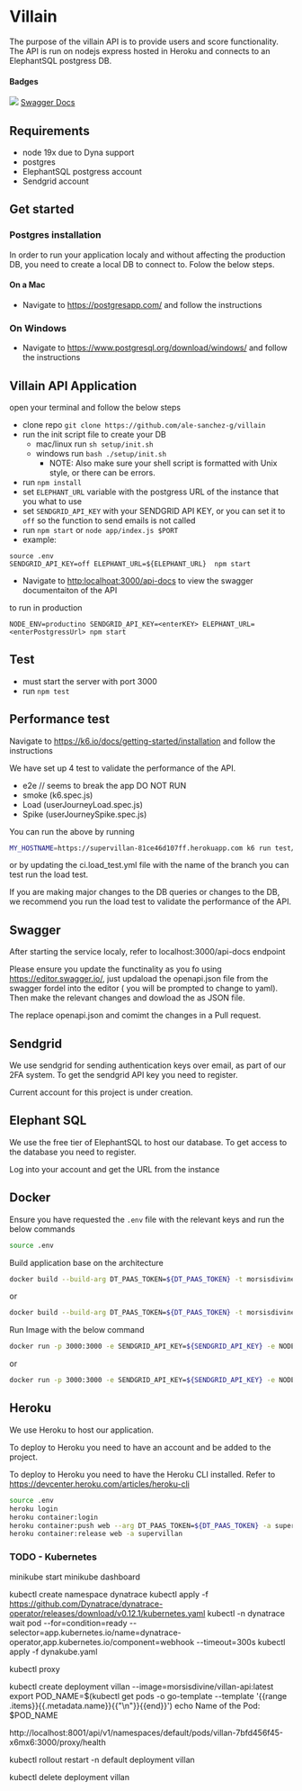 # Villain

The purpose of the villain API is to provide users and score functionality. The API is run on nodejs express hosted in Heroku and connects to an ElephantSQL postgress DB.

#### Badges

<img src="http://online.swagger.io/validator?url=https://raw.githubusercontent.com/ale-sanchez-g/villain/master/app/swagger/openapi.json"> [Swagger Docs](http://supervillain.herokuapp.com/api-docs/)

## Requirements

- node 19x due to Dyna support
- postgres
- ElephantSQL postgress account
- Sendgrid account

## Get started

### Postgres installation

In order to run your application localy and without affecting the production DB, you need to create a local DB to connect to. Folow the below steps.

#### On a Mac

- Navigate to <https://postgresapp.com/> and follow the instructions

### On Windows

- Navigate to <https://www.postgresql.org/download/windows/> and follow the instructions

## Villain API Application

open your terminal and follow the below steps

- clone repo `git clone https://github.com/ale-sanchez-g/villain`
- run the init script file to create your DB
  - mac/linux run `sh setup/init.sh`
  - windows run `bash ./setup/init.sh`
    - NOTE: Also make sure your shell script is formatted with Unix style, or there can be errors.
- run `npm install`
- set `ELEPHANT_URL` variable with the postgress URL of the instance that you what to use
- set `SENDGRID_API_KEY` with your SENDGRID API KEY, or you can set it to `off` so the function to send emails is not called
- run `npm start` or `node app/index.js $PORT`
- example:

```
source .env
SENDGRID_API_KEY=off ELEPHANT_URL=${ELEPHANT_URL}  npm start
```

- Navigate to <http:localhoat:3000/api-docs> to view the swagger documentaiton of the API

to run in production

```
NODE_ENV=productino SENDGRID_API_KEY=<enterKEY> ELEPHANT_URL=<enterPostgressUrl> npm start
```

## Test

- must start the server with port 3000
- run `npm test`

## Performance test

Navigate to <https://k6.io/docs/getting-started/installation> and follow the instructions

We have set up 4 test to validate the performance of the API.

- e2e // seems to break the app DO NOT RUN
- smoke (k6.spec.js)
- Load (userJourneyLoad.spec.js)
- Spike (userJourneySpike.spec.js)

You can run the above by running

```bash
MY_HOSTNAME=https://supervillan-81ce46d107ff.herokuapp.com k6 run test/userJourneyLoad.spec.js
```

or by updating the ci.load_test.yml file with the name of the branch you can test run the load test.

If you are making major changes to the DB queries or changes to the DB, we recommend you run the load test to validate the performance of the API.

## Swagger

After starting the service localy, refer to localhost:3000/api-docs endpoint

Please ensure you update the functinality as you fo using https://editor.swagger.io/, just updaload the openapi.json file from the swagger fordel into the editor ( you will be prompted to change to yaml). Then make the relevant changes and dowload the as JSON file.

The replace openapi.json and comimt the changes in a Pull request.

## Sendgrid

We use sendgrid for sending authentication keys over email, as part of our 2FA system. To get the sendgrid API key you need to register.

Current account for this project is under creation.

## Elephant SQL

We use the free tier of ElephantSQL to host our database. To get access to the database you need to register.

Log into your account and get the URL from the instance

## Docker

Ensure you have requested the `.env` file with the relevant keys and run the below commands

```bash
source .env
```

Build application base on the architecture

```bash
docker build --build-arg DT_PAAS_TOKEN=${DT_PAAS_TOKEN} -t morsisdivine/villan-api:latest .
```

or

```bash
docker build --build-arg DT_PAAS_TOKEN=${DT_PAAS_TOKEN} -t morsisdivine/villan-api:arm . -f Dockerfile.m2
```

Run Image with the below command

```bash
docker run -p 3000:3000 -e SENDGRID_API_KEY=${SENDGRID_API_KEY} -e NODE_ENV=production -e ELEPHANT_URL=${ELEPHANT_URL} morsisdivine/villan-api:arm
```

or

```bash
docker run -p 3000:3000 -e SENDGRID_API_KEY=${SENDGRID_API_KEY} -e NODE_ENV=production -e ELEPHANT_URL=${ELEPHANT_URL} morsisdivine/villan-api:latest
```

## Heroku

We use Heroku to host our application.

To deploy to Heroku you need to have an account and be added to the project.

To deploy to Heroku you need to have the Heroku CLI installed. Refer to https://devcenter.heroku.com/articles/heroku-cli

```bash
source .env
heroku login
heroku container:login
heroku container:push web --arg DT_PAAS_TOKEN=${DT_PAAS_TOKEN} -a supervillan
heroku container:release web -a supervillan
```


### TODO - Kubernetes

minikube start
minikube dashboard

kubectl create namespace dynatrace
kubectl apply -f https://github.com/Dynatrace/dynatrace-operator/releases/download/v0.12.1/kubernetes.yaml
kubectl -n dynatrace wait pod --for=condition=ready --selector=app.kubernetes.io/name=dynatrace-operator,app.kubernetes.io/component=webhook --timeout=300s
kubectl apply -f dynakube.yaml

kubectl proxy

kubectl create deployment villan --image=morsisdivine/villan-api:latest
export POD_NAME=$(kubectl get pods -o go-template --template '{{range .items}}{{.metadata.name}}{{"\n"}}{{end}}')
echo Name of the Pod: $POD_NAME

http://localhost:8001/api/v1/namespaces/default/pods/villan-7bfd456f45-x6mx6:3000/proxy/health

kubectl rollout restart -n default deployment villan

kubectl delete deployment villan